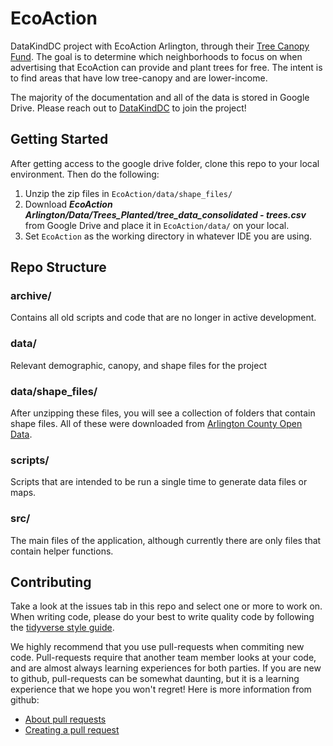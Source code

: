 # EcoAction
DataKindDC project with EcoAction Arlington, through their
[Tree Canopy Fund](https://www.ecoactionarlington.org/community-programs/trees/). The goal is to determine which
neighborhoods to focus on when advertising that EcoAction can provide and plant
trees for free. The intent is to find areas that have low tree-canopy and are
lower-income.

The majority of the documentation and all of the data is stored in Google Drive.
Please reach out to [DataKindDC](https://www.datakind.org/chapters/datakind-dc)
to join the project! 


## Getting Started
After getting access to the google drive folder, clone this repo to your local environment. Then do the following:

1. Unzip the zip files in `EcoAction/data/shape_files/`
1. Download ***EcoAction Arlington/Data/Trees_Planted/tree_data_consolidated - trees.csv*** 
   from Google Drive and place it in `EcoAction/data/` on your local.
1. Set `EcoAction` as the working directory in whatever IDE you are using.

## Repo Structure
### archive/
Contains all old scripts and code that are no longer in active development.

### data/
Relevant demographic, canopy, and shape files for the project

### data/shape_files/
After unzipping these files, you will see a collection of folders that contain shape files. All of these were downloaded from [Arlington County Open Data](https://gisdata-arlgis.opendata.arcgis.com/search).

### scripts/
Scripts that are intended to be run a single time to generate data files or maps.

### src/
The main files of the application, although currently there are only files that contain helper functions.

## Contributing
Take a look at the issues tab in this repo and select one or more to work on. 
When writing code, please do your best to write quality code by following
the [tidyverse style guide](https://style.tidyverse.org/).

We highly recommend that you use pull-requests when commiting new code. 
Pull-requests require that another team member looks at your code, and are almost always
learning experiences for both parties. If you are new to github, pull-requests can 
be somewhat daunting, but it is a learning experience that we hope you won't regret!
Here is more information from github:

* [About pull requests](https://docs.github.com/en/github/collaborating-with-issues-and-pull-requests/about-pull-requests)
* [Creating a pull request](https://docs.github.com/en/github/collaborating-with-issues-and-pull-requests/creating-a-pull-request)





